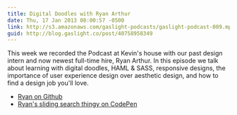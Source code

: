 ```yaml
---
title: Digital Doodles with Ryan Arthur
date: Thu, 17 Jan 2013 08:00:57 -0500
link: http://s3.amazonaws.com/gaslight-podcasts/gaslight-podcast-009.mp3
guid: http://blog.gaslight.co/post/40758958349
---
```


This week we recorded the Podcast at Kevin's house with our past design
intern and now newest full-time hire, Ryan Arthur. In this episode we talk about
learning with digital doodles, HAML & SASS, responsive designs, the
importance of user experience design over aesthetic design, and how to find a
design job you'll love.

  * <a href="https://github.com/arthurra">Ryan on Github</a>
  * <a href="http://codepen.io/arthurra">Ryan's sliding search thingy on CodePen</a>
